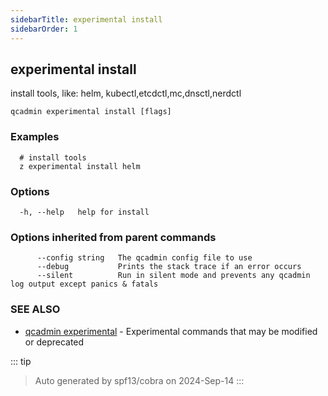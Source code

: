 ```yaml
---
sidebarTitle: experimental install
sidebarOrder: 1
---
```


## experimental install

install tools, like: helm, kubectl,etcdctl,mc,dnsctl,nerdctl

```
qcadmin experimental install [flags]
```

### Examples

```
  # install tools
  z experimental install helm
```

### Options

```
  -h, --help   help for install
```

### Options inherited from parent commands

```
      --config string   The qcadmin config file to use
      --debug           Prints the stack trace if an error occurs
      --silent          Run in silent mode and prevents any qcadmin log output except panics & fatals
```

### SEE ALSO

* [qcadmin experimental](experimental.md)	 - Experimental commands that may be modified or deprecated

::: tip
>Auto generated by spf13/cobra on 2024-Sep-14
:::